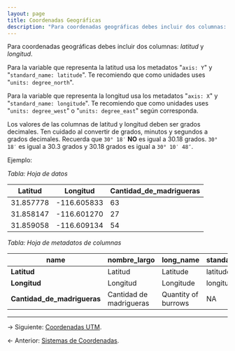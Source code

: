 ```yaml
---
layout: page
title: Coordenadas Geográficas
description: "Para coordenadas geográficas debes incluir dos columnas: latitud y longitud"
---
```


Para coordenadas geográficas debes incluir dos columnas: _latitud_ y _longitud_.

Para la variable que representa la latitud usa los metadatos "`axis: Y`" y "`standard_name: latitude`". Te recomiendo que como unidades uses "`units: degree_north`".

Para la variable que representa la longitud usa los metadatos "`axis: X`" y "`standard_name: longitude`". Te recomiendo que como unidades uses "`units: degree_west`" o "`units: degree_east`" según corresponda.

Los valores de las columnas de latitud y longitud deben ser grados decimales. Ten cuidado al convertir de grados, minutos y segundos a grados decimales. Recuerda que `30° 18′` **NO** es igual a 30.18 grados. `30° 18′` es igual a 30.3 grados y 30.18 grados es igual a `30° 10′ 48″`.

Ejemplo:

_Tabla: Hoja de datos_

**Latitud** | **Longitud** | **Cantidad_de_madrigueras**
------------|--------------|----------------------------
31.857778   | -116.605833  | 63
31.858147   | -116.601270  | 27
31.859058   | -116.609134  | 54


_Tabla: Hoja de metadatos de columnas_

**name**                    | **nombre_largo**        | **long_name**       | **standard_name** | **axis** | **units**
----------------------------|-------------------------|---------------------|-------------------|----------|--------------
**Latitud**                 | Latitud                 | Latitude            | latitude          | Y        | degree_north
**Longitud**                | Longitud                | Longitude           | longitude         | X        | degree_west
**Cantidad_de_madrigueras** | Cantidad de madrigueras | Quantity of burrows | NA                | NA       | NA

---

&rarr; Siguiente: [Coordenadas UTM](utm.html).

&larr; Anterior: [Sistemas de Coordenadas](coordenadas.html).